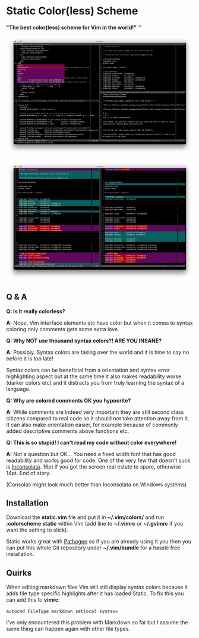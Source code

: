 Static Color(less) Scheme
=========================

**"The best color(less) scheme for Vim in the world!"** ™

![Preview 1](https://github.com/ggustafsson/Static-Color-Scheme/raw/master/Extras/Preview1.png)

![Preview 2](https://github.com/ggustafsson/Static-Color-Scheme/raw/master/Extras/Preview2.png)

Q & A
-----
**Q: Is it really colorless?**

**A:** Nope, Vim interface elements etc have color but when it comes to syntax
coloring only comments gets some extra love.


**Q: Why NOT use thousand syntax colors?! ARE YOU INSANE?**

**A:** Possibly. Syntax colors are taking over the world and it is time to say
no before it is too late!

Syntax colors can be beneficial from a orientation and syntax error
highlighting aspect but at the same time it also makes readability worse
(darker colors etc) and it distracts you from truly learning the syntax of a
language.


**Q: Why are colored comments OK you hypocrite?**

**A:** While comments are indeed very important they are still second class
citizens compared to real code so it should not take attention away from it. It
can also make orientation easier, for example because of commonly added
descriptive comments above functions etc.


**Q: This is so stupid! I can't read my code without color everywhere!**

**A:** Not a question but OK... You need a fixed width font that has good
readability and works good for code. One of the very few that doesn't suck is
[Inconsolata](http://www.levien.com/type/myfonts/inconsolata.html). 16pt if you
got the screen real estate to spare, otherwise 14pt. End of story.

(Consolas might look much better than Inconsolata on Windows systems)

Installation
------------
Download the **static.vim** file and put it in **~/.vim/colors/** and run
**:colorscheme static** within Vim (add line to **~/.vimrc** or **~/.gvimrc**
if you want the setting to stick).

Static works great with [Pathogen](https://github.com/tpope/vim-pathogen) so if
you are already using it you then you can put this whole Git repository under
**~/.vim/bundle** for a hassle free installation.

Quirks
------
When editing markdown files Vim will still display syntax colors because it
adds file type specific highlights after it has loaded Static. To fix this you
can add this to **vimrc**:

    autocmd FileType markdown setlocal syntax=

I've only encountered this problem with Markdown so far but I assume the same
thing can happen again with other file types.
